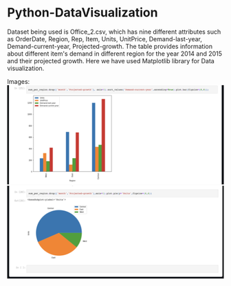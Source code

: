 # Python-DataVisualization
Dataset being used is Office_2.csv, which has nine different attributes such as OrderDate, Region, Rep, Item, Units, UnitPrice, Demand-last-year, Demand-current-year, Projected-growth. The table provides information about different item's demand in different region for the year 2014 and 2015 and their projected growth. Here we have used Matplotlib library for Data visualization.


Images:
![Bar Chart](/barchart.png)
![Pie Chart](/piechart.png)
